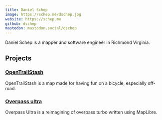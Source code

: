 ```yaml
---
title: Daniel Schep
image: https://schep.me/dschep.jpg
website: https://schep.me
github: dschep
mastodon: mastodon.social/dschep
---
```

Daniel Schep is a mapper and software engineer in Richmond Virginia.

## Projects

### [OpenTrailStash](https://open.trailsta.sh)

OpenTrailStash is a map made for having fun on a bicycle, especially off-road.


### [Overpass ultra](https://overpass-ultra.us)

Overpass Ultra is a reimagining of overpass turbo written using MapLibre.
